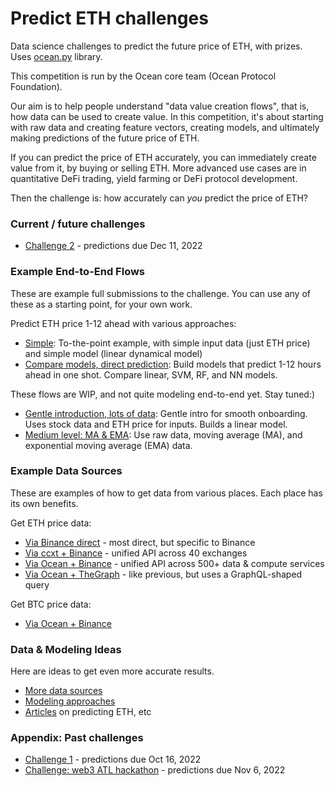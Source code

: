 # Predict ETH challenges

Data science challenges to predict the future price of ETH, with prizes. Uses [ocean.py](https://github.com/oceanprotocol/ocean.py) library.

This competition is run by the Ocean core team (Ocean Protocol Foundation).

Our aim is to help people understand "data value creation flows", that is, how data can be used to create value. In this competition, it's about starting with raw data and creating feature vectors, creating models, and ultimately making predictions of the future price of ETH.

If you can predict the price of ETH accurately, you can immediately create value from it, by buying or selling ETH. More advanced use cases are in quantitative DeFi trading, yield farming or DeFi protocol development.

Then the challenge is: how accurately can _you_ predict the price of ETH? 

### Current / future challenges

- [Challenge 2](challenges/main2.md) - predictions due Dec 11, 2022

### Example End-to-End Flows

These are example full submissions to the challenge. You can use any of these as a starting point, for your own work.

Predict ETH price 1-12 ahead with various approaches:
- [Simple](examples/end-to-end_simple.md): To-the-point example, with simple input data (just ETH price) and simple model (linear dynamical model)
- [Compare models, direct prediction](examples/end-to-end_compare-models.md): Build models that predict 1-12 hours ahead in one shot. Compare linear, SVM, RF, and NN models.

These flows are WIP, and not quite modeling end-to-end yet. Stay tuned:)
- [Gentle introduction, lots of data](examples/end-to-end-gentle.md):  Gentle intro for smooth onboarding. Uses stock data and ETH price for inputs. Builds a linear model.
- [Medium level: MA & EMA](examples/end-to-end-via-mas-and-emas.md): Use raw data, moving average (MA), and exponential moving average (EMA) data.

### Example Data Sources

These are examples of how to get data from various places. Each place has its own benefits.

Get ETH price data:
- [Via Binance direct](examples/get-ethdata-binance-direct.md) - most direct, but specific to Binance
- [Via ccxt + Binance](examples/get-ethdata-ccxt-binance.md) - unified API across 40 exchanges
- [Via Ocean + Binance](examples/get-ethdata-ocean-binance.md) - unified API across 500+ data & compute services
- [Via Ocean + TheGraph](examples/get-ethdata-ocean-thegraph.md) - like previous, but uses a GraphQL-shaped query


Get BTC price data:
- [Via Ocean + Binance](examples/get-btcdata-ocean-binance.md)

### Data & Modeling Ideas

Here are ideas to get even more accurate results.

- [More data sources](ideas/data-sources.md)
- [Modeling approaches](ideas/modeling.md)
- [Articles](ideas/articles.md) on predicting ETH, etc


### Appendix: Past challenges

- [Challenge 1](challenges/main1.md) - predictions due Oct 16, 2022
- [Challenge: web3 ATL hackathon](challenges/hack1.md) - predictions due Nov 6, 2022

